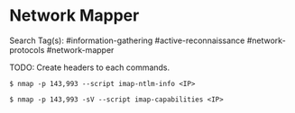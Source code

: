 # Network Mapper

Search Tag(s): #information-gathering #active-reconnaissance #network-protocols #network-mapper

TODO: Create headers to each commands.

```
$ nmap -p 143,993 --script imap-ntlm-info <IP>
```

```
$ nmap -p 143,993 -sV --script imap-capabilities <IP>
```